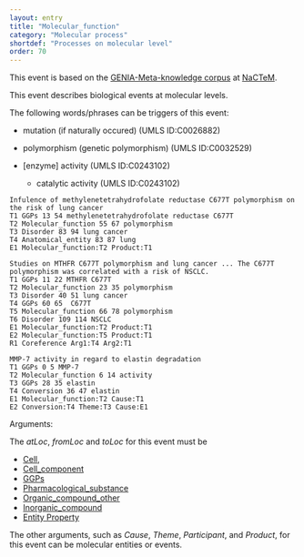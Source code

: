```yaml
---
layout: entry
title: "Molecular_function"
category: "Molecular process"
shortdef: "Processes on molecular level"
order: 70
---
```


This event is based on the <a href="http://www.nactem.ac.uk/meta-knowledge/">GENIA-Meta-knowledge corpus</a> at <a href="http://www.nactem.ac.uk/">NaCTeM</a>.

This event describes biological events at molecular levels.

The following words/phrases can be triggers of this event:

- mutation (if naturally occured) (UMLS ID:C0026882)
- polymorphism (genetic polymorphism) (UMLS ID:C0032529)

- [enzyme] activity (UMLS ID:C0243102)
  - catalytic activity (UMLS ID:C0243102)

~~~ ann
Infulence of methylenetetrahydrofolate reductase C677T polymorphism on the risk of lung cancer
T1 GGPs 13 54 methylenetetrahydrofolate reductase C677T
T2 Molecular_function 55 67 polymorphism
T3 Disorder 83 94 lung cancer
T4 Anatomical_entity 83 87 lung
E1 Molecular_function:T2 Product:T1
~~~
~~~ ann
Studies on MTHFR C677T polymorphism and lung cancer ... The C677T polymorphism was correlated with a risk of NSCLC.
T1 GGPs 11 22 MTHFR C677T
T2 Molecular_function 23 35 polymorphism
T3 Disorder 40 51 lung cancer
T4 GGPs 60 65  C677T
T5 Molecular_function 66 78 polymorphism
T6 Disorder 109 114 NSCLC
E1 Molecular_function:T2 Product:T1
E2 Molecular_function:T5 Product:T1
R1 Coreference Arg1:T4 Arg2:T1
~~~
~~~ ann
MMP-7 activity in regard to elastin degradation
T1 GGPs 0 5 MMP-7
T2 Molecular_function 6 14 activity
T3 GGPs 28 35 elastin
T4 Conversion 36 47 elastin 
E1 Molecular_function:T2 Cause:T1
E2 Conversion:T4 Theme:T3 Cause:E1
~~~

Arguments:

The *atLoc*, *fromLoc* and *toLoc* for this event must be
- [Cell](),
- [Cell_component]()
- [GGPs]()
- [Pharmacological_substance]()
- [Organic_compound_other]()
- [Inorganic_compound]()
- [Entity Property]()

The other arguments, such as *Cause*, *Theme*, *Participant*, and *Product*, for this event can be molecular entities or events.


<!--details-->



